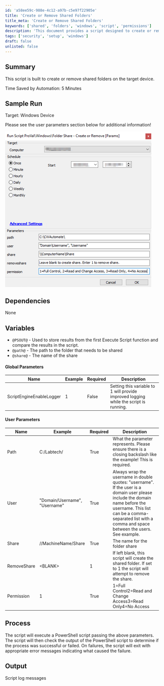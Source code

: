 ```yaml
---
id: 'a58ee59c-988e-4c12-a97b-c5e97f22905e'
title: 'Create or Remove Shared Folders'
title_meta: 'Create or Remove Shared Folders'
keywords: ['shared', 'folders', 'windows', 'script', 'permissions']
description: 'This document provides a script designed to create or remove shared folders on a Windows device, detailing parameters, dependencies, and expected outputs for users.'
tags: ['security', 'setup', 'windows']
draft: false
unlisted: false
---
```

## Summary

This script is built to create or remove shared folders on the target device.

Time Saved by Automation: 5 Minutes

## Sample Run

Target: Windows Device

Please see the user parameters section below for additional information!

![Sample Run](../../../static/img/Folder-Share---Create-or-Remove/image_1.png)

## Dependencies

None

## Variables

- `@PSOUT@` - Used to store results from the first Execute Script function and compare the results in the script.
- `@path@` - The path to the folder that needs to be shared
- `@share@` - The name of the share

#### Global Parameters

| Name                     | Example | Required | Description                                                                                     |
|--------------------------|---------|----------|-------------------------------------------------------------------------------------------------|
| ScriptEngineEnableLogger | 1       | False    | Setting this variable to 1 will provide improved logging while the script is running.          |

#### User Parameters

| Name        | Example                       | Required | Description                                                                                                                                                   |
|-------------|-------------------------------|----------|---------------------------------------------------------------------------------------------------------------------------------------------------------------|
| Path        | C:/Labtech/                   | True     | What the parameter represents. Please ensure there is a closing backslash like the example! This is required.                                               |
| User        | "Domain/Username", "Username" | True     | Always wrap the username in double quotes: "username". If the user is a domain user please include the domain name before the username. This list can be a comma-separated list with a comma and space between the users. See example. |
| Share       | //MachineName/Share           | True     | The name for the folder share                                                                                                                               |
| RemoveShare | \<BLANK> | 1                 | If left blank, this script will create the shared folder. If set to 1 the script will attempt to remove the share.                                         |
| Permission   | 1                             | True     | 1=Full Control2=Read and Change Access3=Read Only4=No Access                                                                                   |

## Process

The script will execute a PowerShell script passing the above parameters. The script will then check the output of the PowerShell script to determine if the process was successful or failed. On failures, the script will exit with appropriate error messages indicating what caused the failure.

## Output

Script log messages













